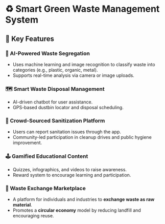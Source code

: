 # ♻️ Smart Green Waste Management System


## 🚀 Key Features

### 🧠 AI-Powered Waste Segregation
- Uses machine learning and image recognition to classify waste into categories (e.g., plastic, organic, metal).
- Supports real-time analysis via camera or image uploads.

### 🗺️ Smart Waste Disposal Management
- AI-driven chatbot for user assistance.
- GPS-based dustbin locator and disposal scheduling.

### 👥 Crowd-Sourced Sanitization Platform
- Users can report sanitation issues through the app.
- Community-led participation in cleanup drives and public hygiene improvement.

### 🕹️ Gamified Educational Content
- Quizzes, infographics, and videos to raise awareness.
- Reward system to encourage learning and participation.

### 🔄 Waste Exchange Marketplace
- A platform for individuals and industries to **exchange waste as raw material**.
- Promotes a **circular economy** model by reducing landfill and encouraging reuse.
